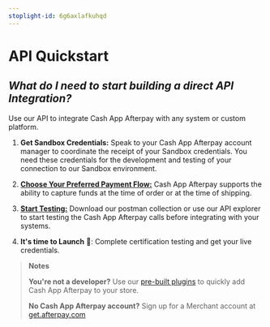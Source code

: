 ```yaml
---
stoplight-id: 6g6axlafkuhqd
---
```


# API Quickstart

*What do I need to start building a direct API Integration?*
---

Use our API to integrate Cash App Afterpay with any system or custom platform.

1. **Get Sandbox Credentials:** Speak to your Cash App Afterpay account manager to coordinate the receipt of your Sandbox credentials. You need these credentials for the development and testing of your connection to our Sandbox environment.

2. [**Choose Your Preferred Payment Flow:**](API-Calls-and-Payment-Flows.md) Cash App Afterpay supports the ability to capture funds at the time of order or at the time of shipping.

3. [**Start Testing:**](Test-Environment-Sandbox.md) Download our postman collection or use our API explorer to start testing the Cash App Afterpay calls before integrating with your systems.

4. **It's time to Launch** 🚀: Complete certification testing and get your live credentials.

<!--theme: info-->
> **Notes**
>
>**You're not a developer?** Use our [pre-built plugins](../PLATFORMS/Platforms-Quickstart.md) to quickly add Cash App Afterpay to your store.
>
> **No Cash App Afterpay account?** Sign up for a Merchant account at [get.afterpay.com](https://get.afterpay.com/app/)